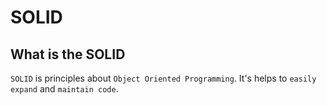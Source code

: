 # SOLID
## What is the SOLID
`SOLID` is principles about `Object Oriented Programming`. It's helps to `easily expand` and `maintain code`.
